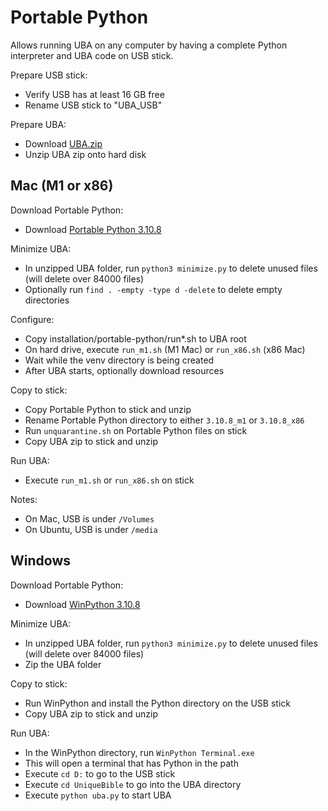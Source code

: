# Portable Python

Allows running UBA on any computer by having a complete Python interpreter and UBA code on USB stick.

Prepare USB stick:
* Verify USB has at least 16 GB free
* Rename USB stick to "UBA_USB"

Prepare UBA:
* Download [UBA.zip](https://github.com/eliranwong/UniqueBible/archive/refs/heads/main.zip)
* Unzip UBA zip onto hard disk

## Mac (M1 or x86)

Download Portable Python:
* Download [Portable Python 3.10.8](https://drive.google.com/drive/folders/12nyYAvh33ImFnU0_E1Nmv7RhQsOgMFYl)

Minimize UBA:
* In unzipped UBA folder, run `python3 minimize.py` to delete unused files (will delete over 84000 files)
* Optionally run `find . -empty -type d -delete` to delete empty directories

Configure:
* Copy installation/portable-python/run*.sh to UBA root
* On hard drive, execute `run_m1.sh` (M1 Mac) or `run_x86.sh` (x86 Mac) 
* Wait while the venv directory is being created
* After UBA starts, optionally download resources

Copy to stick:
* Copy Portable Python to stick and unzip
* Rename Portable Python directory to either `3.10.8_m1` or `3.10.8_x86`
* Run `unquarantine.sh` on Portable Python files on stick
* Copy UBA zip to stick and unzip

Run UBA:
* Execute `run_m1.sh` or `run_x86.sh` on stick

Notes:
* On Mac, USB is under `/Volumes`
* On Ubuntu, USB is under `/media`

## Windows

Download Portable Python:
* Download [WinPython 3.10.8](https://github.com/winpython/winpython/releases)

Minimize UBA:
* In unzipped UBA folder, run `python3 minimize.py` to delete unused files (will delete over 84000 files)
* Zip the UBA folder

Copy to stick:
* Run WinPython and install the Python directory on the USB stick
* Copy UBA zip to stick and unzip

Run UBA:
* In the WinPython directory, run `WinPython Terminal.exe`
* This will open a terminal that has Python in the path
* Execute `cd D:` to go to the USB stick
* Execute `cd UniqueBible` to go into the UBA directory
* Execute `python uba.py` to start UBA

